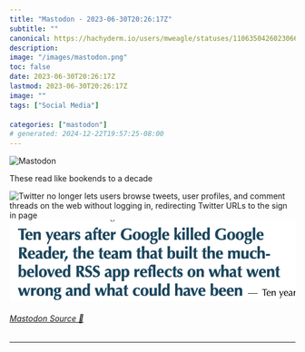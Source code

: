 ```yaml
---
title: "Mastodon - 2023-06-30T20:26:17Z"
subtitle: ""
canonical: https://hachyderm.io/users/mweagle/statuses/110635042602306633
description:
image: "/images/mastodon.png"
toc: false
date: 2023-06-30T20:26:17Z
lastmod: 2023-06-30T20:26:17Z
image: ""
tags: ["Social Media"]

categories: ["mastodon"]
# generated: 2024-12-22T19:57:25-08:00
---
```

![Mastodon](/images/mastodon.png)

<p>These read like bookends to a decade</p>

![Twitter no longer lets users browse
tweets, user profiles, and comment threads on the web without logging in, redirecting Twitter URLs to the sign in page](566512a46d56188f.png)
![Ten years after Google killed Google Reader, the team that built the much- beloved RSS app reflects on what went wrong and what could have been](b0cfc4be7ad863c3.png)

###### [Mastodon Source 🐘](https://hachyderm.io/@mweagle/110635042602306633)

___
